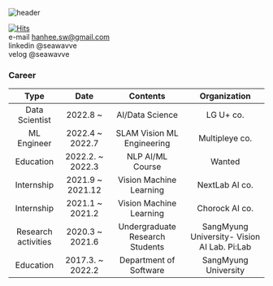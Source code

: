 ![header](https://capsule-render.vercel.app/api?text=SEAWAVVE&color=0:E3E2B4,100:6ECEDA&animation=fadeIn&height=300&fontAlignY=38&fontSize=90&fontColor=ffffff)

[![Hits](https://hits.seeyoufarm.com/api/count/incr/badge.svg?url=https%3A%2F%2Fgithub.com%2Fseawavve&count_bg=%2379C83D&title_bg=%23555555&icon=&icon_color=%23E7E7E7&title=hits&edge_flat=false)](https://hits.seeyoufarm.com)   
  e-mail hanhee.sw@gmail.com  
  linkedin @seawavve  
  velog @seawavve  
### Career
|         Type        |    Date   |             Contents            |         Organization         |
|:-------------------:|:---------:|:-------------------------------:|:----------------------------:|
|     Data Scientist     | 2022.8 ~ |AI/Data Science | LG U+ co.|
|     ML Engineer     | 2022.4 ~ 2022.7|  SLAM Vision ML Engineering     |   Multipleye co.|
|      Education      | 2022.2. ~ 2022.3|      NLP AI/ML Course     |     Wanted    |
|     Internship      |  2021.9 ~ 2021.12|       Vision Machine Learning         |        NextLab AI co.       |
|     Internship      |  2021.1 ~ 2021.2|       Vision Machine Learning         |        Chorock AI co.       |
| Research activities |  2020.3 ~ 2021.6| Undergraduate Research Students | SangMyung University- Vision AI Lab. Pi:Lab |
|      Education      | 2017.3. ~ 2022.2|      Department of Software     |     SangMyung  University    |


<!-- ### Project  
AI Network  
    - Network_wavve  
Vision  
   - 논문 3편  
   - pose estimation  
   - detection  
     
NLP    
    - PeekABook
    - Dacon news classification  
    - newsclassification  
    - covid newpaper analysis   -->

<!--
**seawavve/seawavve** is a ✨ _special_ ✨ repository because its `README.md` (this file) appears on your GitHub profile.

Here are some ideas to get you started:

- 🔭 I’m currently working on ...
- 🌱 I’m currently learning ...
- 👯 I’m looking to collaborate on ...
- 🤔 I’m looking for help with ...
- 💬 Ask me about ...
- 📫 How to reach me: ...
- 😄 Pronouns: ...
- ⚡ Fun fact: ...
-->
